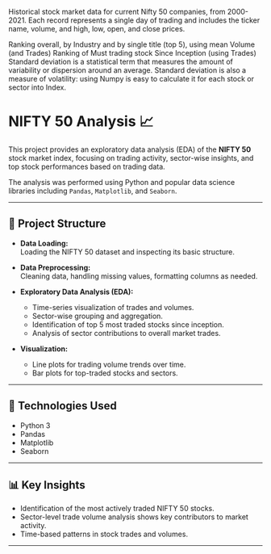 Historical stock market data for current Nifty 50 companies, from 2000-2021. Each record represents a single day of trading and includes the ticker name, volume, and high, low, open, and close prices.

Ranking overall, by Industry and by single title (top 5), using mean Volume (and Trades)
Ranking of Must trading stock Since Inception (using Trades)
Standard deviation is a statistical term that measures the amount of variability or dispersion around an average. Standard deviation is also a measure of volatility: using Numpy is easy to calculate it for each stock or sector into Index.
# NIFTY 50 Analysis 📈

This project provides an exploratory data analysis (EDA) of the **NIFTY 50** stock market index, focusing on trading activity, sector-wise insights, and top stock performances based on trading data.

The analysis was performed using Python and popular data science libraries including `Pandas`, `Matplotlib`, and `Seaborn`.

---

## 📂 Project Structure

- **Data Loading:**  
  Loading the NIFTY 50 dataset and inspecting its basic structure.

- **Data Preprocessing:**  
  Cleaning data, handling missing values, formatting columns as needed.

- **Exploratory Data Analysis (EDA):**  
  - Time-series visualization of trades and volumes.
  - Sector-wise grouping and aggregation.
  - Identification of top 5 most traded stocks since inception.
  - Analysis of sector contributions to overall market trades.

- **Visualization:**  
  - Line plots for trading volume trends over time.
  - Bar plots for top-traded stocks and sectors.

---

## 🚀 Technologies Used

- Python 3
- Pandas
- Matplotlib
- Seaborn

---

## 📊 Key Insights

- Identification of the most actively traded NIFTY 50 stocks.
- Sector-level trade volume analysis shows key contributors to market activity.
- Time-based patterns in stock trades and volumes.

---
